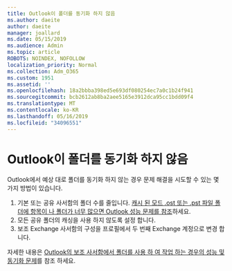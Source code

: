 ```yaml
---
title: Outlook이 폴더를 동기화 하지 않음
ms.author: daeite
author: daeite
manager: joallard
ms.date: 05/15/2019
ms.audience: Admin
ms.topic: article
ROBOTS: NOINDEX, NOFOLLOW
localization_priority: Normal
ms.collection: Adm_O365
ms.custom: 1951
ms.assetid: ''
ms.openlocfilehash: 18a2bbba398ed5e693df080254ec7a0c1b24f941
ms.sourcegitcommit: bcb2612ab8ba2aee5165e3912dca95cc1bdd09f4
ms.translationtype: MT
ms.contentlocale: ko-KR
ms.lasthandoff: 05/16/2019
ms.locfileid: "34096551"
---
```

# <a name="outlook-not-synching-folders"></a>Outlook이 폴더를 동기화 하지 않음

Outlook에서 예상 대로 폴더를 동기화 하지 않는 경우 문제 해결을 시도할 수 있는 몇 가지 방법이 있습니다.

1. 기본 또는 공유 사서함의 폴더 수를 줄입니다. [캐시 된 모드 .ost 또는 .pst 파일 폴더에 항목이 나 폴더가 너무 많으면 Outlook 성능 문제를 참조](https://support.microsoft.com/help/2768656)하세요.
2. 모든 공유 폴더의 캐싱을 사용 하지 않도록 설정 합니다.
3. 보조 Exchange 사서함의 구성을 프로필에서 두 번째 Exchange 계정으로 변경 합니다.
 
자세한 내용은 [Outlook의 보조 사서함에서 폴더를 사용 하 여 작업 하는 경우의 성능 및 동기화 문제](https://support.microsoft.com/help/3115602)를 참조 하세요.